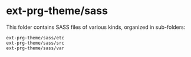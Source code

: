 # ext-prg-theme/sass

This folder contains SASS files of various kinds, organized in sub-folders:

    ext-prg-theme/sass/etc
    ext-prg-theme/sass/src
    ext-prg-theme/sass/var
